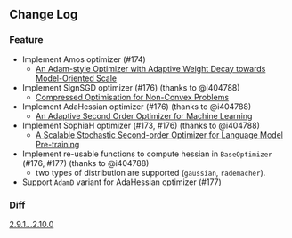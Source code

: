 ## Change Log

### Feature

* Implement Amos optimizer (#174)
  * [An Adam-style Optimizer with Adaptive Weight Decay towards Model-Oriented Scale](https://arxiv.org/abs/2210.11693)
* Implement SignSGD optimizer (#176) (thanks to @i404788)
  * [Compressed Optimisation for Non-Convex Problems](https://arxiv.org/abs/1802.04434)
* Implement AdaHessian optimizer (#176) (thanks to @i404788)
  * [An Adaptive Second Order Optimizer for Machine Learning](https://arxiv.org/abs/2006.00719)
* Implement SophiaH optimizer (#173, #176) (thanks to @i404788)
  * [A Scalable Stochastic Second-order Optimizer for Language Model Pre-training](https://arxiv.org/abs/2305.14342) 
* Implement re-usable functions to compute hessian in `BaseOptimizer` (#176, #177) (thanks to @i404788)
  * two types of distribution are supported (`gaussian`, `rademacher`). 
* Support `AdamD` variant for AdaHessian optimizer (#177)

### Diff

[2.9.1...2.10.0](https://github.com/kozistr/pytorch_optimizer/compare/v2.9.1...v2.10.0)
